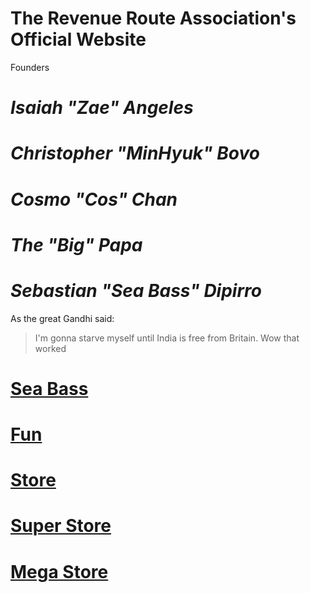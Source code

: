 # The Revenue Route Association's Official Website

Founders

# __*Isaiah "Zae" Angeles*__ 

# __*Christopher "MinHyuk" Bovo*__ 

# __*Cosmo "Cos" Chan*__ 

# __*The "Big" Papa*__ 

# __*Sebastian "Sea Bass" Dipirro*__ 

As the great Gandhi said:

>I'm gonna starve myself until India is free from Britain.
>Wow that worked

# [Sea Bass](https://www.sebastiandipirro.com/)

# [Fun](https://www.theannoyingsite.com)

# [Store](https://revenue-route-association.myshopify.com/)

# [Super Store](https://www.instagram.com/chrisbsale/)

# [Mega Store](https://www.ebay.com/usr/quest1168?_trksid=p2047675.l2559)
